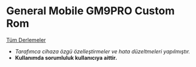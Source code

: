 # General Mobile GM9PRO Custom Rom

[Tüm Derlemeler](https://github.com/zenlty/GM9Pro_Sprout-Custom-Rom/releases)

- *Tarafımca cihaza özgü özelleştirmeler ve hata düzeltmeleri yapılmıştır.*
- **Kullanımda sorumluluk kullanıcıya aittir.**
